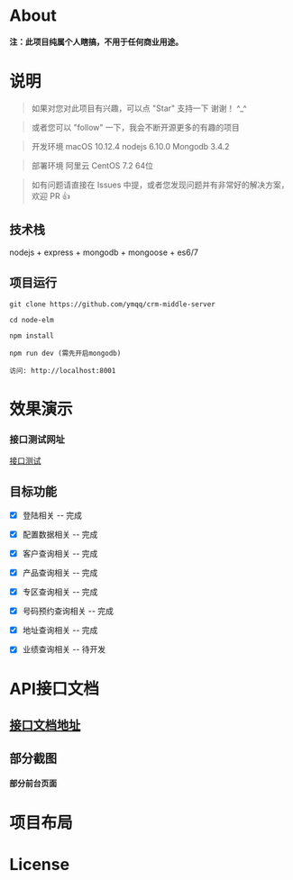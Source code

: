 # About


__注：此项目纯属个人瞎搞，不用于任何商业用途。__


# 说明

>  如果对您对此项目有兴趣，可以点 "Star" 支持一下 谢谢！ ^_^

>  或者您可以 "follow" 一下，我会不断开源更多的有趣的项目

>  开发环境 macOS 10.12.4  nodejs 6.10.0  Mongodb 3.4.2

>  部署环境 阿里云 CentOS 7.2 64位

>  如有问题请直接在 Issues 中提，或者您发现问题并有非常好的解决方案，欢迎 PR 👍


## 技术栈

nodejs + express + mongodb + mongoose + es6/7


## 项目运行


```
git clone https://github.com/ymqq/crm-middle-server  

cd node-elm

npm install

npm run dev (需先开启mongodb)

访问: http://localhost:8001

```


# 效果演示

### 接口测试网址
[接口测试](http://localhost:8001/)





## 目标功能

- [x] 登陆相关 -- 完成
- [x] 配置数据相关 -- 完成
- [x] 客户查询相关 -- 完成
- [x] 产品查询相关 -- 完成
- [x] 专区查询相关 -- 完成
- [x] 号码预约查询相关 -- 完成
- [x] 地址查询相关 -- 完成
- [x] 业绩查询相关 -- 待开发



# API接口文档

## [接口文档地址](http://www.xiaoyaoji.cn/dashboard/#!/project/FPftTtFqh)





## 部分截图

#### 部分前台页面


# 项目布局



# License

